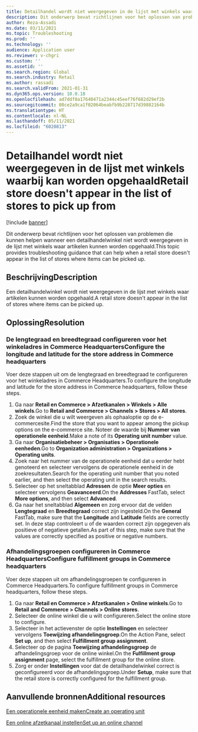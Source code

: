 ```yaml
---
title: Detailhandel wordt niet weergegeven in de lijst met winkels waarbij kan worden opgehaald
description: Dit onderwerp bevat richtlijnen voor het oplossen van problemen die kunnen helpen wanneer een detailhandelwinkel niet wordt weergegeven in de lijst met winkels waar artikelen kunnen worden opgehaald.
author: Reza-Assadi
ms.date: 03/11/2021
ms.topic: Troubleshooting
ms.prod: ''
ms.technology: ''
audience: Application user
ms.reviewer: v-chgri
ms.custom: ''
ms.assetid: ''
ms.search.region: Global
ms.search.industry: Retail
ms.author: rassadi
ms.search.validFrom: 2021-01-31
ms.dyn365.ops.version: 10.0.18
ms.openlocfilehash: ad7ddf8a17640471a2344c45eef76f682d29ef2b
ms.sourcegitcommit: 08ce2a9ca1f02064beabfb9b228717d39882164b
ms.translationtype: HT
ms.contentlocale: nl-NL
ms.lasthandoff: 05/11/2021
ms.locfileid: "6020813"
---
```

# <a name="retail-store-doesnt-appear-in-the-list-of-stores-to-pick-up-from"></a><span data-ttu-id="5bab6-103">Detailhandel wordt niet weergegeven in de lijst met winkels waarbij kan worden opgehaald</span><span class="sxs-lookup"><span data-stu-id="5bab6-103">Retail store doesn't appear in the list of stores to pick up from</span></span>

[!include [banner](../../includes/banner.md)]

<span data-ttu-id="5bab6-104">Dit onderwerp bevat richtlijnen voor het oplossen van problemen die kunnen helpen wanneer een detailhandelwinkel niet wordt weergegeven in de lijst met winkels waar artikelen kunnen worden opgehaald.</span><span class="sxs-lookup"><span data-stu-id="5bab6-104">This topic provides troubleshooting guidance that can help when a retail store doesn't appear in the list of stores where items can be picked up.</span></span>

## <a name="description"></a><span data-ttu-id="5bab6-105">Beschrijving</span><span class="sxs-lookup"><span data-stu-id="5bab6-105">Description</span></span>

<span data-ttu-id="5bab6-106">Een detailhandelwinkel wordt niet weergegeven in de lijst met winkels waar artikelen kunnen worden opgehaald.</span><span class="sxs-lookup"><span data-stu-id="5bab6-106">A retail store doesn't appear in the list of stores where items can be picked up.</span></span>

## <a name="resolution"></a><span data-ttu-id="5bab6-107">Oplossing</span><span class="sxs-lookup"><span data-stu-id="5bab6-107">Resolution</span></span>

### <a name="configure-the-longitude-and-latitude-for-the-store-address-in-commerce-headquarters"></a><span data-ttu-id="5bab6-108">De lengtegraad en breedtegraad configureren voor het winkeladres in Commerce Headquarters</span><span class="sxs-lookup"><span data-stu-id="5bab6-108">Configure the longitude and latitude for the store address in Commerce headquarters</span></span>

<span data-ttu-id="5bab6-109">Voer deze stappen uit om de lengtegraad en breedtegraad te configureren voor het winkeladres in Commerce Headquarters.</span><span class="sxs-lookup"><span data-stu-id="5bab6-109">To configure the longitude and latitude for the store address in Commerce headquarters, follow these steps.</span></span>

1. <span data-ttu-id="5bab6-110">Ga naar **Retail en Commerce \> Afzetkanalen \> Winkels \> Alle winkels**.</span><span class="sxs-lookup"><span data-stu-id="5bab6-110">Go to **Retail and Commerce \> Channels \> Stores \> All stores**.</span></span>
1. <span data-ttu-id="5bab6-111">Zoek de winkel die u wilt weergeven als ophaaloptie op de e-commercesite.</span><span class="sxs-lookup"><span data-stu-id="5bab6-111">Find the store that you want to appear among the pickup options on the e-commerce site.</span></span> <span data-ttu-id="5bab6-112">Noteer de waarde bij **Nummer van operationele eenheid**.</span><span class="sxs-lookup"><span data-stu-id="5bab6-112">Make a note of its **Operating unit number** value.</span></span>
1. <span data-ttu-id="5bab6-113">Ga naar **Organisatiebeheer \> Organisaties \> Operationele eenheden**.</span><span class="sxs-lookup"><span data-stu-id="5bab6-113">Go to **Organization administration \> Organizations \> Operating units**.</span></span>
1. <span data-ttu-id="5bab6-114">Zoek naar het nummer van de operationele eenheid dat u eerder hebt genoteerd en selecteer vervolgens de operationele eenheid in de zoekresultaten.</span><span class="sxs-lookup"><span data-stu-id="5bab6-114">Search for the operating unit number that you noted earlier, and then select the operating unit in the search results.</span></span>
1. <span data-ttu-id="5bab6-115">Selecteer op het sneltabblad **Adressen** de optie **Meer opties** en selecteer vervolgens **Geavanceerd**.</span><span class="sxs-lookup"><span data-stu-id="5bab6-115">On the **Addresses** FastTab, select **More options**, and then select **Advanced**.</span></span>
1. <span data-ttu-id="5bab6-116">Ga naar het sneltabblad **Algemeen** en zorg ervoor dat de velden **Lengtegraad** en **Breedtegraad** correct zijn ingesteld.</span><span class="sxs-lookup"><span data-stu-id="5bab6-116">On the **General** FastTab, make sure that the **Longitude** and **Latitude** fields are correctly set.</span></span> <span data-ttu-id="5bab6-117">In deze stap controleert u of de waarden correct zijn opgegeven als positieve of negatieve getallen.</span><span class="sxs-lookup"><span data-stu-id="5bab6-117">As part of this step, make sure that the values are correctly specified as positive or negative numbers.</span></span>

### <a name="configure-fulfillment-groups-in-commerce-headquarters"></a><span data-ttu-id="5bab6-118">Afhandelingsgroepen configureren in Commerce Headquarters</span><span class="sxs-lookup"><span data-stu-id="5bab6-118">Configure fulfillment groups in Commerce headquarters</span></span>

<span data-ttu-id="5bab6-119">Voer deze stappen uit om afhandelingsgroepen te configureren in Commerce Headquarters.</span><span class="sxs-lookup"><span data-stu-id="5bab6-119">To configure fulfillment groups in Commerce headquarters, follow these steps.</span></span>

1. <span data-ttu-id="5bab6-120">Ga naar **Retail en Commerce \> Afzetkanalen \> Online winkels**.</span><span class="sxs-lookup"><span data-stu-id="5bab6-120">Go to **Retail and Commerce \> Channels \> Online stores**.</span></span>
1. <span data-ttu-id="5bab6-121">Selecteer de online winkel die u wilt configureren.</span><span class="sxs-lookup"><span data-stu-id="5bab6-121">Select the online store to configure.</span></span>
1. <span data-ttu-id="5bab6-122">Selecteer in het actievenster de optie **Instellingen** en selecteer vervolgens **Toewijzing afhandelingsgroep**.</span><span class="sxs-lookup"><span data-stu-id="5bab6-122">On the Action Pane, select **Set up**, and then select **Fulfillment group assignment**.</span></span>
1. <span data-ttu-id="5bab6-123">Selecteer op de pagina **Toewijzing afhandelingsgroep** de afhandelingsgroep voor de online winkel.</span><span class="sxs-lookup"><span data-stu-id="5bab6-123">On the **Fulfillment group assignment** page, select the fulfillment group for the online store.</span></span>
1. <span data-ttu-id="5bab6-124">Zorg er onder **Instellingen** voor dat de detailhandelwinkel correct is geconfigureerd voor de afhandelingsgroep.</span><span class="sxs-lookup"><span data-stu-id="5bab6-124">Under **Setup**, make sure that the retail store is correctly configured for the fulfillment group.</span></span>

## <a name="additional-resources"></a><span data-ttu-id="5bab6-125">Aanvullende bronnen</span><span class="sxs-lookup"><span data-stu-id="5bab6-125">Additional resources</span></span> 

[<span data-ttu-id="5bab6-126">Een operationele eenheid maken</span><span class="sxs-lookup"><span data-stu-id="5bab6-126">Create an operating unit</span></span>](../../fin-ops-core/fin-ops/organization-administration/tasks/create-operating-unit.md)

[<span data-ttu-id="5bab6-127">Een online afzetkanaal instellen</span><span class="sxs-lookup"><span data-stu-id="5bab6-127">Set up an online channel</span></span>](../channel-setup-online.md)